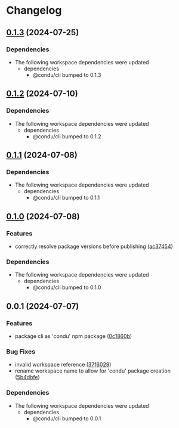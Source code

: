 # Changelog

## [0.1.3](https://github.com/niieani/toolchain/compare/@condu/yarn-plugin@0.1.2...@condu/yarn-plugin@0.1.3) (2024-07-25)


### Dependencies

* The following workspace dependencies were updated
  * dependencies
    * @condu/cli bumped to 0.1.3

## [0.1.2](https://github.com/niieani/toolchain/compare/@condu/yarn-plugin@0.1.1...@condu/yarn-plugin@0.1.2) (2024-07-10)


### Dependencies

* The following workspace dependencies were updated
  * dependencies
    * @condu/cli bumped to 0.1.2

## [0.1.1](https://github.com/niieani/toolchain/compare/@condu/yarn-plugin@0.1.0...@condu/yarn-plugin@0.1.1) (2024-07-08)


### Dependencies

* The following workspace dependencies were updated
  * dependencies
    * @condu/cli bumped to 0.1.1

## [0.1.0](https://github.com/niieani/toolchain/compare/@condu/yarn-plugin@0.0.1...@condu/yarn-plugin@0.1.0) (2024-07-08)


### Features

* correctly resolve package versions before publishing ([ac37454](https://github.com/niieani/toolchain/commit/ac374544ecb35ad3c3f27a830f24276928168306))


### Dependencies

* The following workspace dependencies were updated
  * dependencies
    * @condu/cli bumped to 0.1.0

## 0.0.1 (2024-07-07)


### Features

* package cli as 'condu' npm package ([0c1860b](https://github.com/niieani/toolchain/commit/0c1860bc4ccc11d89fce8c938f9d5e70d88a9c98))


### Bug Fixes

* invalid workspace reference ([37f6029](https://github.com/niieani/toolchain/commit/37f6029848a43f06627f0ee2f7fcef4e535a7d07))
* rename workspace name to allow for 'condu' package creation ([5b4dbfe](https://github.com/niieani/toolchain/commit/5b4dbfe0912ad8d64a227b875d34c39ae5d50959))


### Dependencies

* The following workspace dependencies were updated
  * dependencies
    * @condu/cli bumped to 0.0.1
